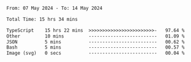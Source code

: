 
<!--START_SECTION:waka-->

```txt
From: 07 May 2024 - To: 14 May 2024

Total Time: 15 hrs 34 mins

TypeScript    15 hrs 22 mins  >>>>>>>>>>>>>>>>>>>>>>>>-   97.64 %
Other         10 mins         -------------------------   01.09 %
JSON          5 mins          -------------------------   00.62 %
Bash          5 mins          -------------------------   00.57 %
Image (svg)   0 secs          -------------------------   00.04 %
```

<!--END_SECTION:waka-->

<!--

### Hi there 👋
**Iam-cesar/Iam-cesar** is a ✨ _special_ ✨ repository because its `README.md` (this file) appears on your GitHub profile.

Here are some ideas to get you started:

- 🔭 I’m currently working on ...
- 🌱 I’m currently learning ...
- 👯 I’m looking to collaborate on ...
- 🤔 I’m looking for help with ...
- 💬 Ask me about ...
- 📫 How to reach me: ...
- 😄 Pronouns: ...
- ⚡ Fun fact: ...
-->
